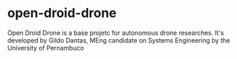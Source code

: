 # open-droid-drone
Open Droid Drone is a base projetc for autonomous drone researches. It's developed by Gildo Dantas, MEng candidate on Systems Engineering by the University of Pernambuco
